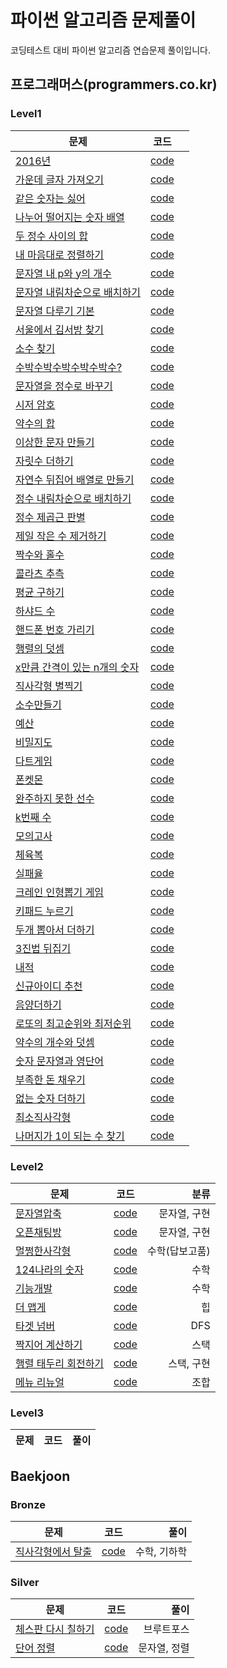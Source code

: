 # 파이썬 알고리즘 문제풀이

코딩테스트 대비 파이썬 알고리즘 연습문제 풀이입니다.

## 프로그래머스(programmers.co.kr)

### Level1

| 문제                                                                                     |               코드                |     |
| ---------------------------------------------------------------------------------------- | :-------------------------------: | --: |
| [2016년](https://programmers.co.kr/learn/courses/30/lessons/12901)                       | [code](programmers/lv1/12901.py)  |     |
| [가운데 글자 가져오기](https://programmers.co.kr/learn/courses/30/lessons/12903)         | [code](programmers/lv1/12903.py)  |     |
| [같은 숫자는 싫어](https://programmers.co.kr/learn/courses/30/lessons/12906)             | [code](programmers/lv1/12906.py)  |     |
| [나누어 떨어지는 숫자 배열](https://programmers.co.kr/learn/courses/30/lessons/12910)    | [code](programmers/lv1/12910.py)  |     |
| [두 정수 사이의 합](https://programmers.co.kr/learn/courses/30/lessons/12912)            | [code](programmers/lv1/129012.py) |     |
| [내 마음대로 정렬하기](https://programmers.co.kr/learn/courses/30/lessons/12915)         | [code](programmers/lv1/12915.py)  |     |
| [문자열 내 p와 y의 개수](https://programmers.co.kr/learn/courses/30/lessons/12916)       | [code](programmers/lv1/12916.py)  |     |
| [문자열 내림차순으로 배치하기](https://programmers.co.kr/learn/courses/30/lessons/12917) | [code](programmers/lv1/12917.py)  |     |
| [문자열 다루기 기본](https://programmers.co.kr/learn/courses/30/lessons/12918)           | [code](programmers/lv1/12918.py)  |     |
| [서울에서 김서방 찾기](https://programmers.co.kr/learn/courses/30/lessons/12919)         | [code](programmers/lv1/12919.py)  |     |
| [소수 찾기](https://programmers.co.kr/learn/courses/30/lessons/12921)                    | [code](programmers/lv1/12921.py)  |     |
| [수박수박수박수박수박수?](https://programmers.co.kr/learn/courses/30/lessons/12922)      | [code](programmers/lv1/12922.py)  |     |
| [문자열을 정수로 바꾸기](https://programmers.co.kr/learn/courses/30/lessons/12925)       | [code](programmers/lv1/12925.py)  |     |
| [시저 암호](https://programmers.co.kr/learn/courses/30/lessons/12926)                    | [code](programmers/lv1/12926.py)  |     |
| [약수의 합](https://programmers.co.kr/learn/courses/30/lessons/12928)                    | [code](programmers/lv1/12928.py)  |     |
| [이상한 문자 만들기](https://programmers.co.kr/learn/courses/30/lessons/12930)           | [code](programmers/lv1/12930.py)  |     |
| [자릿수 더하기](https://programmers.co.kr/learn/courses/30/lessons/12931)                | [code](programmers/lv1/12931.py)  |     |
| [자연수 뒤집어 배열로 만들기](https://programmers.co.kr/learn/courses/30/lessons/12932)  | [code](programmers/lv1/12932.py)  |     |
| [정수 내림차순으로 배치하기](https://programmers.co.kr/learn/courses/30/lessons/12933)   | [code](programmers/lv1/12933.py)  |     |
| [정수 제곱근 판별](https://programmers.co.kr/learn/courses/30/lessons/12934)             | [code](programmers/lv1/12934.py)  |     |
| [제일 작은 수 제거하기](https://programmers.co.kr/learn/courses/30/lessons/12935)        | [code](programmers/lv1/12935.py)  |     |
| [짝수와 홀수](https://programmers.co.kr/learn/courses/30/lessons/12937)                  | [code](programmers/lv1/12937.py)  |     |
| [콜라츠 추측](https://programmers.co.kr/learn/courses/30/lessons/12943)                  | [code](programmers/lv1/12943.py)  |     |
| [평균 구하기](https://programmers.co.kr/learn/courses/30/lessons/12944)                  | [code](programmers/lv1/12944.py)  |     |
| [하샤드 수](https://programmers.co.kr/learn/courses/30/lessons/12947)                    | [code](programmers/lv1/12947.py)  |     |
| [핸드폰 번호 가리기](https://programmers.co.kr/learn/courses/30/lessons/12948)           | [code](programmers/lv1/12948.py)  |     |
| [행렬의 덧셈](https://programmers.co.kr/learn/courses/30/lessons/12950)                  | [code](programmers/lv1/12950.py)  |     |
| [x만큼 간격이 있는 n개의 숫자](https://programmers.co.kr/learn/courses/30/lessons/12954) | [code](programmers/lv1/12954.py)  |     |
| [직사각형 별찍기](https://programmers.co.kr/learn/courses/30/lessons/12969)              | [code](programmers/lv1/12969.py)  |     |
| [소수만들기](https://programmers.co.kr/learn/courses/30/lessons/12977)                   | [code](programmers/lv1/12977.py)  |     |
| [예산](https://programmers.co.kr/learn/courses/30/lessons/12982)                         | [code](programmers/lv1/12982.py)  |     |
| [비밀지도](https://programmers.co.kr/learn/courses/30/lessons/17681)                     | [code](programmers/lv1/17681.py)  |     |
| [다트게임](https://programmers.co.kr/learn/courses/30/lessons/17682)                     | [code](programmers/lv1/17682.py)  |     |
| [폰켓몬](https://programmers.co.kr/learn/courses/30/lessons/1845)                        |  [code](programmers/lv1/1845.py)  |     |
| [완주하지 못한 선수](https://programmers.co.kr/learn/courses/30/lessons/42578)           | [code](programmers/lv1/42578.py)  |     |
| [k번째 수](https://programmers.co.kr/learn/courses/30/lessons/42748)                     | [code](programmers/lv1/42748.py)  |     |
| [모의고사](https://programmers.co.kr/learn/courses/30/lessons/42840)                     | [code](programmers/lv1/42840.py)  |     |
| [체육복](https://programmers.co.kr/learn/courses/30/lessons/42862)                       | [code](programmers/lv1/42862.py)  |     |
| [실패율](https://programmers.co.kr/learn/courses/30/lessons/42889)                       | [code](programmers/lv1/42889.py)  |     |
| [크레인 인형뽑기 게임](https://programmers.co.kr/learn/courses/30/lessons/64061)         | [code](programmers/lv1/64061.py)  |     |
| [키패드 누르기](https://programmers.co.kr/learn/courses/30/lessons/67256)                | [code](programmers/lv1/67256.py)  |     |
| [두개 뽑아서 더하기](https://programmers.co.kr/learn/courses/30/lessons/68644)           | [code](programmers/lv1/68644.py)  |     |
| [3진법 뒤집기](https://programmers.co.kr/learn/courses/30/lessons/68935)                 | [code](programmers/lv1/68935.py)  |     |
| [내적](https://programmers.co.kr/learn/courses/30/lessons/70128)                         | [code](programmers/lv1/70128.py)  |     |
| [신규아이디 추천](https://programmers.co.kr/learn/courses/30/lessons/72410)              | [code](programmers/lv1/72410.py)  |     |
| [음양더하기](https://programmers.co.kr/learn/courses/30/lessons/76501)                   | [code](programmers/lv1/76501.py)  |     |
| [로또의 최고순위와 최저순위](https://programmers.co.kr/learn/courses/30/lessons/77484)   | [code](programmers/lv1/77484.py)  |     |
| [약수의 개수와 덧셈](https://programmers.co.kr/learn/courses/30/lessons/77884)           | [code](programmers/lv1/77884.py)  |     |
| [숫자 문자열과 영단어](https://programmers.co.kr/learn/courses/30/lessons/81031)         | [code](programmers/lv1/81031.py)  |     |
| [부족한 돈 채우기](https://programmers.co.kr/learn/courses/30/lessons/82612)             | [code](programmers/lv1/82612.py)  |     |
| [없는 숫자 더하기](https://programmers.co.kr/learn/courses/30/lessons/86051)             | [code](programmers/lv1/86051.py)  |     |
| [최소직사각형](https://programmers.co.kr/learn/courses/30/lessons/86491)                 | [code](programmers/lv1/86491.py)  |     |
| [나머지가 1이 되는 수 찾기](https://programmers.co.kr/learn/courses/30/lessons/87389)    | [code](programmers/lv1/87389.py)  |     |

### Level2

| 문제                                                                             |               코드               |           분류 |
| -------------------------------------------------------------------------------- | :------------------------------: | -------------: |
| [문자열압축](https://programmers.co.kr/learn/courses/30/lessons/60057)           | [code](programmers/lv2/60057.py) |   문자열, 구현 |
| [오픈채팅방](https://programmers.co.kr/learn/courses/30/lessons/42888)           | [code](programmers/lv2/42888.py) |   문자열, 구현 |
| [멀쩡한사각형](https://programmers.co.kr/learn/courses/30/lessons/60248)         | [code](programmers/lv2/60248.py) | 수학(답보고품) |
| [124나라의 숫자](https://programmers.co.kr/learn/courses/30/lessons/12899)       | [code](programmers/lv2/12899.py) |           수학 |
| [기능개발](https://programmers.co.kr/learn/courses/30/lessons/42586)             | [code](programmers/lv2/42586.py) |           수학 |
| [더 맵게](https://programmers.co.kr/learn/courses/30/lessons/42646)              | [code](programmers/lv2/42646.py) |             힙 |
| [타겟 넘버](https://programmers.co.kr/learn/courses/30/lessons/43165)            | [code](programmers/lv2/43165.py) |            DFS |
| [짝지어 계산하기](https://programmers.co.kr/learn/courses/30/lessons/12973)      | [code](programmers/lv2/12973.py) |           스택 |
| [행렬 태두리 회전하기](https://programmers.co.kr/learn/courses/30/lessons/77485) | [code](programmers/lv2/77485.py) |     스택, 구현 |
| [메뉴 리뉴얼](https://programmers.co.kr/learn/courses/30/lessons/72411)          | [code](programmers/lv2/72411.py) |           조합 |

### Level3

| 문제 | 코드 | 풀이 |
| ---- | :--: | ---: |

## Baekjoon

### Bronze

| 문제                                                      |              코드               |         풀이 |
| --------------------------------------------------------- | :-----------------------------: | -----------: |
| [직사각형에서 탈출](https://www.acmicpc.net/problem/1085) | [code](baekjoon/bronze/1085.py) | 수학, 기하학 |

### Silver

| 문제                                                       |              코드               |         풀이 |
| ---------------------------------------------------------- | :-----------------------------: | -----------: |
| [체스판 다시 칠하기](https://www.acmicpc.net/problem/1018) | [code](baekjoon/bronze/1018.py) |   브루트포스 |
| [단어 정렬](https://www.acmicpc.net/problem/1181)          | [code](baekjoon/bronze/1181.py) | 문자열, 정렬 |
